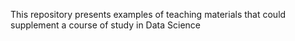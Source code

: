 This repository presents examples of teaching materials that could supplement a course of study in Data Science
